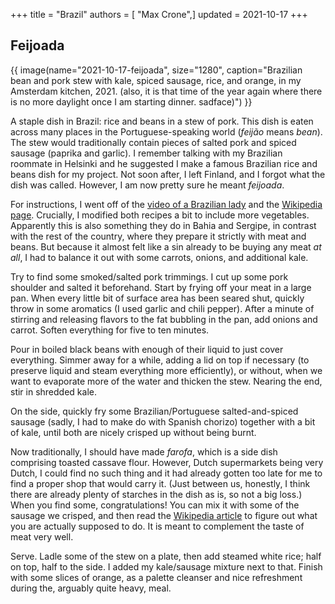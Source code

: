 +++
title = "Brazil"
authors = [ "Max Crone",]
updated = 2021-10-17
+++


## Feijoada
{{ image(name="2021-10-17-feijoada", size="1280", caption="Brazilian bean and pork stew with kale, spiced sausage, rice, and orange, in my Amsterdam kitchen, 2021. (also, it is that time of the year again where there is no more daylight once I am starting dinner. sadface)") }}

A staple dish in Brazil: rice and beans in a stew of pork.
This dish is eaten across many places in the Portuguese-speaking world (*feijão* means *bean*).
The stew would traditionally contain pieces of salted pork and spiced sausage (paprika and garlic).
I remember talking with my Brazilian roommate in Helsinki and he suggested I make a famous Brazilian rice and beans dish for my project.
Not soon after, I left Finland, and I forgot what the dish was called.
However, I am now pretty sure he meant *feijoada*.

For instructions, I went off of the [video of a Brazilian lady](https://www.youtube.com/watch?v=sOLVeLOqTg0) and the [Wikipedia page](https://en.wikipedia.org/wiki/Feijoada).
Crucially, I modified both recipes a bit to include more vegetables.
Apparently this is also something they do in Bahia and Sergipe, in contrast with the rest of the country, where they prepare it strictly with meat and beans.
But because it almost felt like a sin already to be buying any meat *at all*, I had to balance it out with some carrots, onions, and additional kale.

Try to find some smoked/salted pork trimmings.
I cut up some pork shoulder and salted it beforehand.
Start by frying off your meat in a large pan.
When every little bit of surface area has been seared shut, quickly throw in some aromatics (I used garlic and chili pepper).
After a minute of stirring and releasing flavors to the fat bubbling in the pan, add onions and carrot.
Soften everything for five to ten minutes.

Pour in boiled black beans with enough of their liquid to just cover everything.
Simmer away for a while, adding a lid on top if necessary (to preserve liquid and steam everything more efficiently), or without, when we want to evaporate more of the water and thicken the stew.
Nearing the end, stir in shredded kale.

On the side, quickly fry some Brazilian/Portuguese salted-and-spiced sausage (sadly, I had to make do with Spanish chorizo) together with a bit of kale, until both are nicely crisped up without being burnt.

Now traditionally, I should have made *farofa*, which is a side dish comprising toasted cassave flour.
However, Dutch supermarkets being very Dutch, I could find no such thing and it had already gotten too late for me to find a proper shop that would carry it.
(Just between us, honestly, I think there are already plenty of starches in the dish as is, so not a big loss.)
When you find some, congratulations!
You can mix it with some of the sausage we crisped, and then read the [Wikipedia article](https://en.wikipedia.org/wiki/Farofa) to figure out what you are actually supposed to do.
It is meant to complement the taste of meat very well.

Serve.
Ladle some of the stew on a plate, then add steamed white rice; half on top, half to the side.
I added my kale/sausage mixture next to that.
Finish with some slices of orange, as a palette cleanser and nice refreshment during the, arguably quite heavy, meal.
